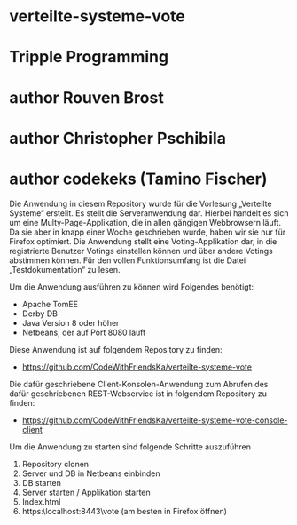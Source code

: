 # verteilte-systeme-vote
# Tripple Programming
# author Rouven Brost
# author Christopher Pschibila
# author codekeks (Tamino Fischer)

Die Anwendung in diesem Repository wurde für die Vorlesung „Verteilte Systeme“ erstellt. 
Es stellt die Serveranwendung dar. Hierbei handelt es sich um eine Multy-Page-Applikation, 
die in allen gängigen Webbrowsern läuft. Da sie aber in knapp einer Woche geschrieben wurde, 
haben wir sie nur für Firefox optimiert. Die Anwendung stellt eine Voting-Applikation dar, 
in die registrierte Benutzer Votings einstellen können und über andere Votings abstimmen können. 
Für den vollen Funktionsumfang ist die Datei „Testdokumentation“ zu lesen.

Um die Anwendung ausführen zu können wird Folgendes benötigt:
-	Apache TomEE
-	Derby DB
-	Java Version 8 oder höher
-	Netbeans, der auf Port 8080 läuft

Diese Anwendung ist auf folgendem Repository zu finden:
-	https://github.com/CodeWithFriendsKa/verteilte-systeme-vote

Die dafür geschriebene Client-Konsolen-Anwendung zum Abrufen des dafür geschriebenen 
REST-Webservice ist in folgendem Repository zu finden:
-	https://github.com/CodeWithFriendsKa/verteilte-systeme-vote-console-client

Um die Anwendung zu starten sind folgende Schritte auszuführen
1.	Repository clonen
2.	Server und DB in Netbeans einbinden
3.	DB starten
4.	Server starten / Applikation starten
5.	Index.html
6.	https:\\localhost:8443\vote   (am besten in Firefox öffnen)

